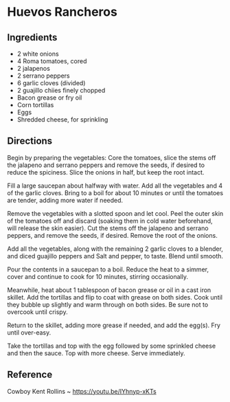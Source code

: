 # Huevos Rancheros

## Ingredients

 - 2 white onions
 - 4 Roma tomatoes, cored
 - 2 jalapenos
 - 2 serrano peppers
 - 6 garlic cloves (divided)
 - 2  guajillo chiies finely chopped
 - Bacon grease or fry oil 
 - Corn tortillas
 - Eggs
 - Shredded cheese, for sprinkling

## Directions

Begin by preparing the vegetables: Core the tomatoes, slice the stems off the jalapeno and serrano peppers and remove the seeds, if desired to reduce the spiciness. Slice the onions in half, but keep the root intact. 

Fill a large saucepan about halfway with water. Add all the vegetables and 4 of the garlic cloves. Bring to a boil for about 10 minutes or until the tomatoes are tender, adding more water if needed. 

Remove the vegetables with a slotted spoon and let cool. Peel the outer skin of the tomatoes off and discard (soaking them in cold water beforehand, will release the skin easier). Cut the stems off the jalapeno and serrano peppers, and remove the seeds, if desired. Remove the root of the onions. 

Add all the vegetables, along with the remaining 2 garlic cloves to a blender, and diced guajillo peppers and  Salt and pepper, to taste. Blend until smooth. 

Pour the contents in a saucepan to a boil. Reduce the heat to a simmer, cover and continue to cook for 10 minutes, stirring occasionally. 

Meanwhile, heat about 1 tablespoon of bacon grease or oil in a cast iron skillet. Add the tortillas and flip to coat with grease on both sides. Cook until they bubble up slightly and warm through on both sides. Be sure not to overcook until crispy. 

Return to the skillet, adding more grease if needed, and add the egg(s). Fry until over-easy. 

Take the tortillas and top with the egg followed by some sprinkled cheese and then the sauce. Top with more cheese. Serve immediately.

## Reference

Cowboy Kent Rollins ~ https://youtu.be/IYhnyp-xKTs
